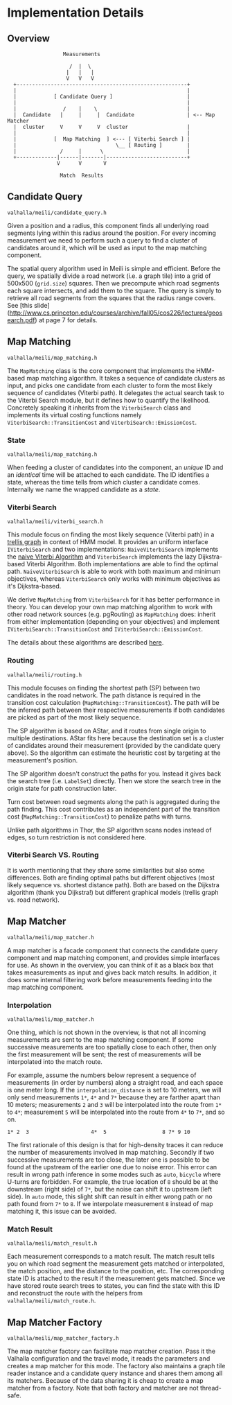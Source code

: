 # Implementation Details

## Overview

```
                  Measurements

                    /  |  \
                   |   |   |
                   V   V   V
  +-------------------------------------------------------+
  |                                                       |
  |            [ Candidate Query ]                        |
  |                                                       |
  |               /    |    \                             |
  |  Candidate   |     |     |  Candidate                 | <-- Map Matcher
  |  cluster     V     V     V  cluster                   |
  |                                                       |
  |            [  Map Matching  ] <--- [ Viterbi Search ] |
  |                                \__ [ Routing ]        |
  |              /     |      \                           |
  +-------------|------|-------|--------------------------+
                V      V       V

                 Match  Results
```

## Candidate Query
`valhalla/meili/candidate_query.h`

Given a position and a radius, this component finds all underlying
road segments lying within this radius around the position. For every
incoming measurement we need to perform such a query to find a cluster
of candidates around it, which will be used as input to the map
matching component.

The spatial query algorithm used in Meili is simple and
efficient. Before the query, we spatially divide a road network
(i.e. a graph tile) into a grid of 500x500 (`grid.size`) squares. Then
we precompute which road segments each square intersects, and add them
to the square. The query is simply to retrieve all road segments from
the squares that the radius range covers. See [this slide]
(http://www.cs.princeton.edu/courses/archive/fall05/cos226/lectures/geosearch.pdf)
at page 7 for details.

## Map Matching
`valhalla/meili/map_matching.h`

The `MapMatching` class is the core component that implements the
HMM-based map matching algorithm. It takes a sequence of candidate
clusters as input, and picks one candidate from each cluster to form
the most likely sequence of candidates (Viterbi path). It delegates
the actual search task to the Viterbi Search module, but it defines
how to quantify the likelihood. Concretely speaking it inherits from
the `ViterbiSearch` class and implements its virtual costing functions
namely `ViterbiSearch::TransitionCost` and
`ViterbiSearch::EmissionCost`.

### State
`valhalla/meili/map_matching.h`

When feeding a cluster of candidates into the component, an *unique*
ID and an *identical* time will be attached to each candidate. The ID
identifies a state, whereas the time tells from which cluster a
candidate comes. Internally we name the wrapped candidate as a
*state*.

### Viterbi Search
`valhalla/meili/viterbi_search.h`

This module focus on finding the most likely sequence (Viterbi path)
in a [trellis graph](https://en.wikipedia.org/wiki/Trellis_(graph)) in
context of HMM model. It provides an uniform interface
`IViterbiSearch` and two implementations: `NaiveViterbiSearch`
implements the
[naive Viterbi Algorithm](https://en.wikipedia.org/wiki/Viterbi_algorithm)
and `ViterbiSearch` implements the lazy Dijkstra-based Viterbi
Algorithm. Both implementations are able to find the optimal
path. `NaiveViterbiSearch` is able to work with both maximum and
minimum objectives, whereas `ViterbiSearch` only works with minimum
objectives as it's Dijkstra-based.

We derive `MapMatching` from `ViterbiSearch` for it has better
performance in theory. You can develop your own map matching algorithm
to work with other road network sources (e.g. pgRouting) as
`MapMatching` does: inherit from either implementation (depending on
your objectives) and implement `IViterbiSearch::TransitionCost` and
`IViterbiSearch::EmissionCost`.

The details about these algorithms are described
[here](algorithms.md).

### Routing
`valhalla/meili/routing.h`

This module focuses on finding the shortest path (SP) between two
candidates in the road network. The path distance is required in the
transition cost calculation (`MapMatching::TransitionCost`). The path
will be the inferred path between their respective measurements if
both candidates are picked as part of the most likely sequence.

The SP algorithm is based on AStar, and it routes from single origin
to multiple destinations. AStar fits here because the destination set
is a cluster of candidates around their measurement (provided by the
candidate query above). So the algorithm can estimate the heuristic
cost by targeting at the measurement's position.

The SP algorithm doesn't construct the paths for you. Instead it gives
back the search tree (i.e. `LabelSet`) directly. Then we store the
search tree in the origin state for path construction later.

Turn cost between road segments along the path is aggregated during
the path finding. This cost contributes as an independent part of the
transition cost (`MapMatching::TransitionCost`) to penalize paths with
turns.

Unlike path algorithms in Thor, the SP algorithm scans nodes instead
of edges, so turn restriction is not considered here.

### Viterbi Search VS. Routing

It is worth mentioning that they share some similarities but also some
differences. Both are finding optimal paths but different objectives
(most likely sequence vs. shortest distance path). Both are based on
the Dijkstra algorithm (thank you Dijkstra!) but different graphical
models (trellis graph vs. road network).

## Map Matcher
`valhalla/meili/map_matcher.h`

A map matcher is a facade component that connects the candidate query
component and map matching component, and provides simple interfaces
for use. As shown in the overview, you can think of it as a black box
that takes measurements as input and gives back match results. In
addition, it does some internal filtering work before measurements
feeding into the map matching component.

### Interpolation
`valhalla/meili/map_matcher.h`

One thing, which is not shown in the overview, is that not all
incoming measurements are sent to the map matching component. If some
successive measurements are too spatially close to each other, then
only the first measurement will be sent; the rest of measurements will
be interpolated into the match route.

For example, assume the numbers below represent a sequence of
measurements (in order by numbers) along a straight road, and each
space is one meter long. If the `interpolation_distance` is set to 10
meters, we will only send measurements `1*`, `4*` and `7*` because
they are farther apart than 10 meters; measurements `2` and `3` will be
interpolated into the route from `1*` to `4*`; measurement `5` will be
interpolated into the route from `4*` to `7*`, and so on.

```
1* 2  3                    4*  5                  8 7* 9 10
```

The first rationale of this design is that for high-density traces it
can reduce the number of measurements involved in map
matching. Secondly if two successive measurements are too close, the
later one is possible to be found at the upstream of the earlier one
due to noise error. This error can result in wrong path inference in
some modes such as `auto`, `bicycle` where U-turns are forbidden. For
example, the true location of `8` should be at the downstream (right
side) of `7*`, but the noise can shift it to upstream (left side). In
`auto` mode, this slight shift can result in either wrong path or no
path found from `7*` to `8`. If we interpolate measurement `8` instead
of map matching it, this issue can be avoided.

### Match Result
`valhalla/meili/match_result.h`

Each measurement corresponds to a match result. The match result tells
you on which road segment the measurement gets matched or
interpolated, the match position, and the distance to the position,
etc. The corresponding state ID is attached to the result if the
measurement gets matched. Since we have stored route search trees to
states, you can find the state with this ID and reconstruct the
route with the helpers from `valhalla/meili/match_route.h`.

## Map Matcher Factory
`valhalla/meili/map_matcher_factory.h`

The map matcher factory can facilitate map matcher creation. Pass it
the Valhalla configuration and the travel mode, it reads the
parameters and creates a map matcher for this mode. The factory also
maintains a graph tile reader instance and a candidate query instance
and shares them among all its matchers. Because of the data sharing it
is cheap to create a map matcher from a factory. Note that both
factory and matcher are not thread-safe.
